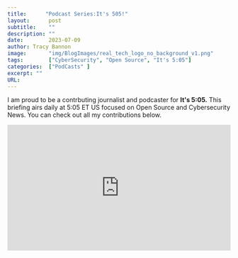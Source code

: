 ```yaml
---
title:      "Podcast Series:It's 505!"
layout:      post 
subtitle:    ""
description: ""
date:        2023-07-09
author: Tracy Bannon
image:       "img/BlogImages/real_tech_logo_no_background_v1.png"
tags:        ["CyberSecurity", "Open Source", "It's 5:05"]
categories:  ["PodCasts" ]
excerpt: ""
URL: 
---
```

I am proud to be a contrbuting journalist and podcaster for **It's 5:05.** This briefing airs daily at 5:05 ET US focused on Open Source and Cybersecurity News.  You can check out all my contributions below. 

<div style="padding-bottom:56.25%; position:relative; display:block; width: 100%">
  <iframe width="100%" height="100%"
    src="https://505updates.com/tracbannon/"
    frameborder="0" allowfullscreen="" style="position:absolute; top:0; left: 0">
    Loading…
  </iframe>
</div>